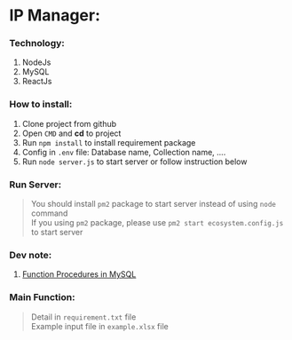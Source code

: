 # IP Manager:  

### Technology:
1. NodeJs
2. MySQL
3. ReactJs

### How to install:
1. Clone project from github
2. Open `CMD` and **cd** to project
3. Run `npm install` to install requirement package
4. Config in `.env` file: Database name, Collection name, ....
5. Run `node server.js` to start server or follow instruction below

### Run Server:
> You should install `pm2` package to start server instead of using `node` command  
> If you using `pm2` package, please use `pm2 start ecosystem.config.js` to start server

### Dev note:  
1. [Function Procedures in MySQL](https://www.navicat.com/en/company/aboutus/blog/1012-understanding-stored-procedures-and-functions-in-relational-databases)  
 
### Main Function:  
> Detail in `requirement.txt` file  
> Example input file in `example.xlsx` file